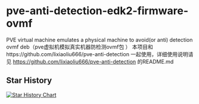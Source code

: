 # pve-anti-detection-edk2-firmware-ovmf
PVE virtual machine emulates a physical machine to avoid(or anti) detection ovmf deb（pve虚拟机模拟真实机器防检测ovmf包 ）
本项目和https://github.com/lixiaoliu666/pve-anti-detection 一起使用，详细使用说明请见 https://github.com/lixiaoliu666/pve-anti-detection 的README.md

## Star History

[![Star History Chart](https://api.star-history.com/svg?repos=lixiaoliu666/pve-anti-detection-edk2-firmware-ovmf&type=Date)](https://www.star-history.com/#lixiaoliu666/pve-anti-detection-edk2-firmware-ovmf&Date)
